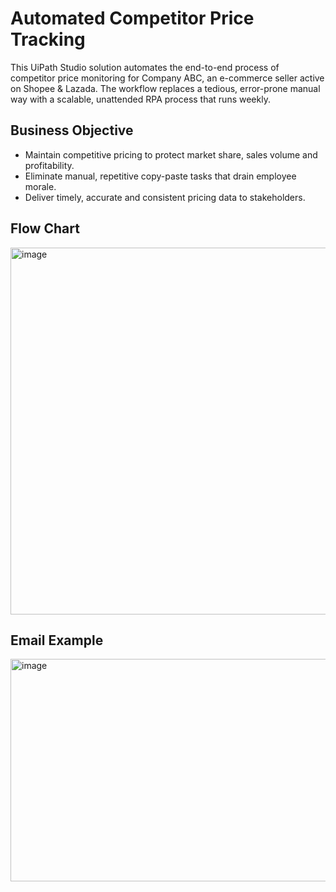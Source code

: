 # Automated Competitor Price Tracking

This UiPath Studio solution automates the end-to-end process of competitor price monitoring for Company ABC, an e-commerce seller active on Shopee & Lazada.
The workflow replaces a tedious, error-prone manual way with a scalable, unattended RPA process that runs weekly.

## Business Objective
- Maintain competitive pricing to protect market share, sales volume and profitability.
- Eliminate manual, repetitive copy-paste tasks that drain employee morale.
- Deliver timely, accurate and consistent pricing data to stakeholders.

## Flow Chart
<img width="1535" height="587" alt="image" src="https://github.com/user-attachments/assets/6cf6aad5-d61f-4405-8aa3-fb29db0b988f" />

## Email Example
<img width="943" height="356" alt="image" src="https://github.com/user-attachments/assets/1a55ce03-9c7e-4f65-a404-0cfd3722789d" />
